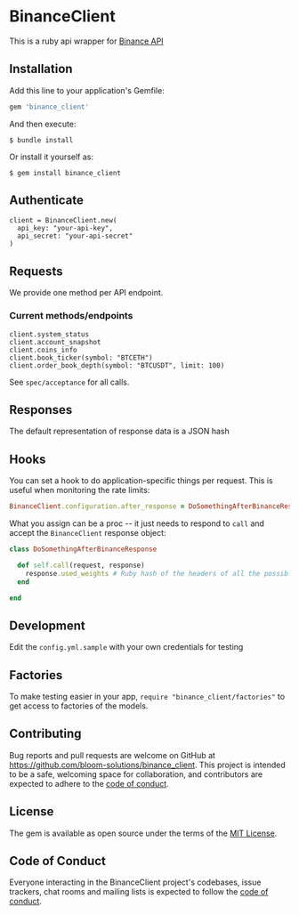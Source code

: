 # BinanceClient

This is a ruby api wrapper for [Binance API](https://binance-docs.github.io/apidocs/spot/en/#change-log)

## Installation

Add this line to your application's Gemfile:

```ruby
gem 'binance_client'
```

And then execute:

    $ bundle install

Or install it yourself as:

    $ gem install binance_client

## Authenticate
```
client = BinanceClient.new(
  api_key: "your-api-key",
  api_secret: "your-api-secret"
)
```

## Requests
We provide one method per API endpoint.

### Current methods/endpoints

```
client.system_status
client.account_snapshot
client.coins_info
client.book_ticker(symbol: "BTCETH")
client.order_book_depth(symbol: "BTCUSDT", limit: 100)
```

See `spec/acceptance` for all calls.

## Responses
The default representation of response data is a JSON hash

## Hooks
You can set a hook to do application-specific things per request. This is useful when monitoring the rate limits:

```ruby
BinanceClient.configuration.after_response = DoSomethingAfterBinanceResponse
```

What you assign can be a proc -- it just needs to respond to `call` and accept the `BinanceClient` response object:

```ruby
class DoSomethingAfterBinanceResponse

  def self.call(request, response)
    response.used_weights # Ruby hash of the headers of all the possible used weights
  end

end
```

## Development
Edit the `config.yml.sample` with your own credentials for testing

## Factories

To make testing easier in your app, `require "binance_client/factories"` to get access to factories of the models.

## Contributing

Bug reports and pull requests are welcome on GitHub at https://github.com/bloom-solutions/binance_client. This project is intended to be a safe, welcoming space for collaboration, and contributors are expected to adhere to the [code of conduct](https://github.com/bloom-solutions/binance_client/blob/master/CODE_OF_CONDUCT.md).


## License

The gem is available as open source under the terms of the [MIT License](https://opensource.org/licenses/MIT).

## Code of Conduct

Everyone interacting in the BinanceClient project's codebases, issue trackers, chat rooms and mailing lists is expected to follow the [code of conduct](https://github.com/bloom-solutions/binance_client/blob/master/CODE_OF_CONDUCT.md).
